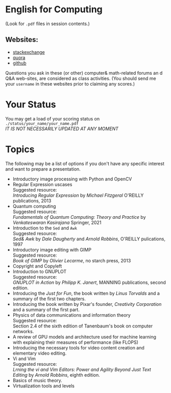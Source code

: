 # English for Computing
(Look for ```.pdf``` files in session contents.)
## Websites:
- [stackexchange](https://stackexchange.com/)
- [quora](https://www.quora.com/)
- [github](https://github.com)

Questions you ask in these (or other) computer& math-related forums an d Q&A web-sites, are considered as class activities. (You should send me your ```username``` in these websites prior to claiming any scores.)
# Your Status
You may get a load of your scoring status on ```./status/your_name/your_name.pdf```  
*IT IS NOT NECESSARILY UPDATED AT ANY MOMENT*
# Topics
The following may be a list of options if you don't have any specific interest and want to prepare a presentation.  
- Introductory image processing with Python and OpenCV  
- Regular Expression uscases  
Suggested resource:  
_Introducing Regular Expression_ by _Michael Fitzgeral_ O'REILLY publications, 2013  
- Quantum computing  
Suggested resource:  
_Fundamentals of Quantum Computing: Theory and Practice_ by _Venkateswaran Kasirajana_ Springer, 2021  
- Introduction to the ```Sed``` and ```Awk```    
Suggested resource:  
_Sed& Awk_ by _Dale Daugherty_ and _Arnold Robbins_, O'REILLY pulications, 1997  
- Introductory image editing with GIMP    
Suggested resource:  
_Book of GIMP_ by _Olivier Lecarme_, no starch press, 2013  
- Copyright and Copyleft  
- Introduction to GNUPLOT  
Suggested resource:  
_GNUPLOT in Action_ by _Philipp K. Janert_, MANNING publications, second edition.  
- Introducing the _Just for Fun_, the book written by _Linus Torvalds_ and a summary of the first two chapters.  
- Introducing the book written by Pixar's founder, _Creativity Corporation_ and a summary of the first part.  
- Physics of data communications and information theory  
Suggested resource:  
Section 2.4 of the sixth edition of Tanenbaum's book on computer networks.  
- A review of GPU models and architecture used for machine learning with explaining their measures of performance (like FLOPS)  
- Introducing the necessary tools for video content creation and elementary video editing.  
- Vi and Vim  
Suggested resource:  
_Lrning the vi and Vim Editors: Power and Agility Beyond Just Text  Editing_ by _Arnold Robbins_, eighth edition.  
- Basics of music theory.  
- Virtualization tools and levels
